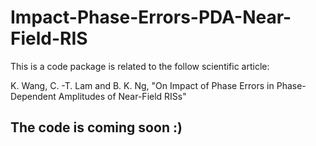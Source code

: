 # Impact-Phase-Errors-PDA-Near-Field-RIS

This is a code package is related to the follow scientific article:

K. Wang, C. -T. Lam and B. K. Ng, "On Impact of Phase Errors in Phase-Dependent Amplitudes of Near-Field RISs"

## The code is coming soon :)
